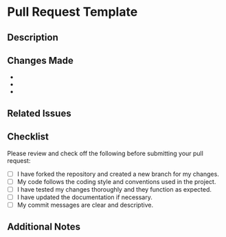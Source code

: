 # Pull Request Template

## Description

<!-- Describe the purpose and scope of your pull request -->

## Changes Made

<!-- Provide a brief overview of the changes introduced by this pull request -->

- 
- 
- 

## Related Issues

<!-- If applicable, reference any related GitHub issues -->

## Checklist

Please review and check off the following before submitting your pull request:

- [ ] I have forked the repository and created a new branch for my changes.
- [ ] My code follows the coding style and conventions used in the project.
- [ ] I have tested my changes thoroughly and they function as expected.
- [ ] I have updated the documentation if necessary.
- [ ] My commit messages are clear and descriptive.

## Additional Notes

<!-- Add any additional information or notes that may be relevant to the reviewers -->
